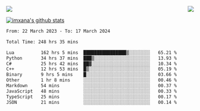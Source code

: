 <p>
  <a href="https://count.getloli.com/"><img src="https://count.getloli.com/get/@xana.readme?theme=moebooru-h"></a>
  <img src="https://weather-icon.journeyad.repl.co/@hangzhou?v=1" align="right">
</p>


<a href="https://github.com/imxana"><img align="center" src="https://github-readme-stats.vercel.app/api?username=imxana&show_icons=true&include_all_commits=true&hide_border=tru&custom_title=imxana%27s%20Github%20Stats" alt="imxana's github stats" /></a> 

<!--START_SECTION:waka-->

```txt
From: 22 March 2023 - To: 17 March 2024

Total Time: 248 hrs 35 mins

Lua          162 hrs 5 mins  ████████████████▒░░░░░░░░   65.21 %
Python       34 hrs 37 mins  ███▒░░░░░░░░░░░░░░░░░░░░░   13.93 %
C#           25 hrs 42 mins  ██▓░░░░░░░░░░░░░░░░░░░░░░   10.34 %
C++          12 hrs 53 mins  █▒░░░░░░░░░░░░░░░░░░░░░░░   05.19 %
Binary       9 hrs 5 mins    █░░░░░░░░░░░░░░░░░░░░░░░░   03.66 %
Other        1 hr 8 mins     ░░░░░░░░░░░░░░░░░░░░░░░░░   00.46 %
Markdown     54 mins         ░░░░░░░░░░░░░░░░░░░░░░░░░   00.37 %
JavaScript   48 mins         ░░░░░░░░░░░░░░░░░░░░░░░░░   00.33 %
TypeScript   25 mins         ░░░░░░░░░░░░░░░░░░░░░░░░░   00.17 %
JSON         21 mins         ░░░░░░░░░░░░░░░░░░░░░░░░░   00.14 %
```

<!--END_SECTION:waka-->
